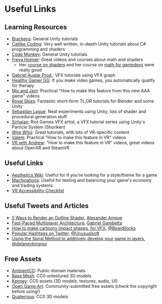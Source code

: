# Useful Links

## Learning Resources

* [Brackeys](https://www.youtube.com/c/Brackeys): General Unity tutorials
* [Catlike Coding](https://catlikecoding.com/unity/tutorials/): Very well written, in-depth Unity tutorials about C# programming and shaders
* [Code Monkey](https://www.youtube.com/c/CodeMonkeyUnity): General Unity tutorials
* [Freya Holmér](https://www.youtube.com/c/Acegikmo): Great videos and courses about math and shaders
	* Her [course on shaders](https://youtu.be/kfM-yu0iQBk) and her course on [math for gamedevs](https://youtu.be/MOYiVLEnhrw) were really good
* [Gabriel Augiar Prod.](https://www.youtube.com/c/GabrielAguiarProd): VFX tutorials using VFX graph
* [Healthy Gamer GG](https://www.youtube.com/c/HealthyGamerGG): If you make video games, you automatically qualify for therapy
* [Mix and Jam](https://www.youtube.com/c/MixandJam): Practical "How to make this feature from this new AAA game" videos
* [Royal Skies](https://www.youtube.com/c/RoyalSkiesLLC): Fantastic short-form TL;DR tutorials for Blender and some Unity
* [Sebastian Lague](https://www.youtube.com/c/SebastianLague): Neat experiments using Unity, lots of shader and procedural generation stuff
* [Sirhaian](https://www.youtube.com/playlist?list=PLXily77ZuhLH9njItUi7wTvsZn1hyrAks): Riot Games VFX artist, a VFX tutorial series using Unity's Particle System (Shuriken)
* [Wire Whiz](https://wirewhiz.com/tutorials/): Great tutorials, with lots of VR-specific content
* [Valem](https://www.youtube.com/c/ValemVR): Practical "How to make this feature in VR" videos
* [VR with Andrew](https://www.youtube.com/c/VRwithAndrew): "How to make this feature in VR" videos, great videos about OpenXR and SteamVR

## Useful Links

* [Aesthetics Wiki](https://aesthetics.fandom.com/wiki/List_of_Aesthetics): Useful for if you're looking for a style/theme for a game
* [Machinations](https://machinations.io/): Useful for testing and balancing your game's economy and trading systems
* [VR Accessibility Checklist](https://github.com/vittorioromeo/vr-game-checklist/blob/main/README.md)

## Useful Tweets and Articles

* [5 Ways to Render an Outline Shader](https://alexanderameye.github.io/notes/rendering-outlines/), [Alexander Ameye](https://alexanderameye.github.io/)
* [Fast-Paced Multiplayer Architecture](https://www.gabrielgambetta.com/client-server-game-architecture.html), [Gabriel Gambetta](https://www.gabrielgambetta.com/index.html)
* [How to make cartoony impact shapes, for VFX](https://twitter.com/Beardilocks/status/1364759802623135747), [@Beardilocks](https://twitter.com/Beardilocks)
* [Popular Hashtags on Twitter](https://twitter.com/Unusualsoft/status/1464655510217527298), [@Unusualsoft](https://twitter.com/Unusualsoft)
* [Using the Spiral Method to additively develop your game in layers](https://twitter.com/delaneykingrox/status/1468804328857038849), [@delaneykingrox](https://twitter.com/delaneykingrox)

## Free Assets

* [AmbientCG](https://ambientcg.com/list?sort=Popular): Public domain materials
* [Base Mesh](https://opengameart.org/): CC0 untextured 3D models
* [Kenney](https://www.kenney.nl/): CC0 assets (3D models, textures, audio, UI)
* [Open Game Art](https://opengameart.org/): Community-submitted free assets (check the copyright before using!)
* [Quaternius](https://quaternius.com/): CC0 3D models
